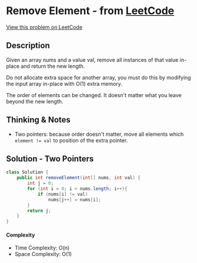 # Remove Element - from [LeetCode](https://leetcode.com)
[View this problem on LeetCode](https://leetcode.com/problems/remove-element/)

## Description
Given an array nums and a value val, remove all instances of that value in-place and return the new length.

Do not allocate extra space for another array, you must do this by modifying the input array in-place with O(1) extra memory.

The order of elements can be changed. It doesn't matter what you leave beyond the new length.

## Thinking & Notes
* Two pointers: because order doesn't matter, move all elements which `element != val` to position of the extra pointer.
## Solution - Two Pointers
```java
class Solution {
    public int removeElement(int[] nums, int val) {
        int j = 0;
        for (int i = 0; i < nums.length; i++){
            if (nums[i] != val)
                nums[j++] = nums[i];
        }
        return j;
    }
}
```
#### Complexity
* Time Complexity: O(n)
* Space Complexity: O(1)
